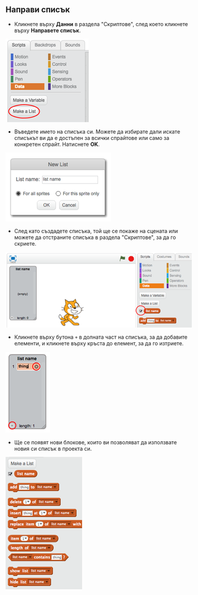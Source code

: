 ## Направи списък

+ Кликнете върху **Данни** в раздела "Скриптове", след което кликнете върху **Направете списък**.

![Направи списък](images/make-a-list.png)

+ Въведете името на списъка си. Можете да избирате дали искате списъкът ви да е достъпен за всички спрайтове или само за конкретен спрайт. Натиснете **OK**.

![Име на списъка](images/list-name.png)

+ След като създадете списъка, той ще се покаже на сцената или можете да отстраните списъка в раздела "Скриптове", за да го скриете.

![Показване / скриване на списъка](images/list-show-hide.png)

+ Кликнете върху бутона `+` в долната част на списъка, за да добавите елементи, и кликнете върху кръста до елемент, за да го изтриете.

![Показване / скриване на списъка](images/list-add-delete.png)

+ Ще се появят нови блокове, които ви позволяват да използвате новия си списък в проекта си.

![Списък блокове](images/list-blocks.png)